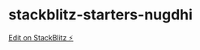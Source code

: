 # stackblitz-starters-nugdhi

[Edit on StackBlitz ⚡️](https://stackblitz.com/edit/stackblitz-starters-nugdhi)